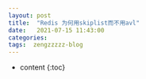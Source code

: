 ```yaml
---
layout: post
title:  "Redis 为何用skiplist而不用avl"
date:   2021-07-15 11:43:00
categories: 
tags:  zengzzzzz-blog
---
```


* content
{:toc}

  
&nbsp;  
  
&nbsp;
